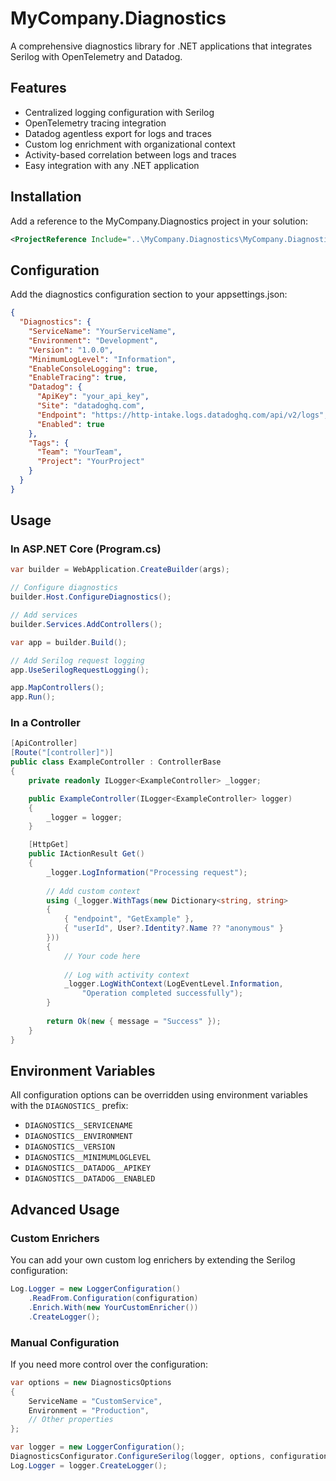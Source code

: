 # MyCompany.Diagnostics

A comprehensive diagnostics library for .NET applications that integrates Serilog with OpenTelemetry and Datadog.

## Features

- Centralized logging configuration with Serilog
- OpenTelemetry tracing integration
- Datadog agentless export for logs and traces
- Custom log enrichment with organizational context
- Activity-based correlation between logs and traces
- Easy integration with any .NET application

## Installation

Add a reference to the MyCompany.Diagnostics project in your solution:

```xml
<ProjectReference Include="..\MyCompany.Diagnostics\MyCompany.Diagnostics.csproj" />
```

## Configuration

Add the diagnostics configuration section to your appsettings.json:

```json
{
  "Diagnostics": {
    "ServiceName": "YourServiceName",
    "Environment": "Development",
    "Version": "1.0.0",
    "MinimumLogLevel": "Information",
    "EnableConsoleLogging": true,
    "EnableTracing": true,
    "Datadog": {
      "ApiKey": "your_api_key",
      "Site": "datadoghq.com",
      "Endpoint": "https://http-intake.logs.datadoghq.com/api/v2/logs",
      "Enabled": true
    },
    "Tags": {
      "Team": "YourTeam",
      "Project": "YourProject"
    }
  }
}
```

## Usage

### In ASP.NET Core (Program.cs)

```csharp
var builder = WebApplication.CreateBuilder(args);

// Configure diagnostics
builder.Host.ConfigureDiagnostics();

// Add services
builder.Services.AddControllers();

var app = builder.Build();

// Add Serilog request logging
app.UseSerilogRequestLogging();

app.MapControllers();
app.Run();
```

### In a Controller

```csharp
[ApiController]
[Route("[controller]")]
public class ExampleController : ControllerBase
{
    private readonly ILogger<ExampleController> _logger;

    public ExampleController(ILogger<ExampleController> logger)
    {
        _logger = logger;
    }

    [HttpGet]
    public IActionResult Get()
    {
        _logger.LogInformation("Processing request");
        
        // Add custom context
        using (_logger.WithTags(new Dictionary<string, string> 
        {
            { "endpoint", "GetExample" },
            { "userId", User?.Identity?.Name ?? "anonymous" }
        }))
        {
            // Your code here
            
            // Log with activity context
            _logger.LogWithContext(LogEventLevel.Information, 
                "Operation completed successfully");
        }
        
        return Ok(new { message = "Success" });
    }
}
```

## Environment Variables

All configuration options can be overridden using environment variables with the `DIAGNOSTICS_` prefix:

- `DIAGNOSTICS__SERVICENAME`
- `DIAGNOSTICS__ENVIRONMENT`
- `DIAGNOSTICS__VERSION`
- `DIAGNOSTICS__MINIMUMLOGLEVEL`
- `DIAGNOSTICS__DATADOG__APIKEY`
- `DIAGNOSTICS__DATADOG__ENABLED`

## Advanced Usage

### Custom Enrichers

You can add your own custom log enrichers by extending the Serilog configuration:

```csharp
Log.Logger = new LoggerConfiguration()
    .ReadFrom.Configuration(configuration)
    .Enrich.With(new YourCustomEnricher())
    .CreateLogger();
```

### Manual Configuration

If you need more control over the configuration:

```csharp
var options = new DiagnosticsOptions
{
    ServiceName = "CustomService",
    Environment = "Production",
    // Other properties
};

var logger = new LoggerConfiguration();
DiagnosticsConfigurator.ConfigureSerilog(logger, options, configuration, serviceProvider);
Log.Logger = logger.CreateLogger();
```
